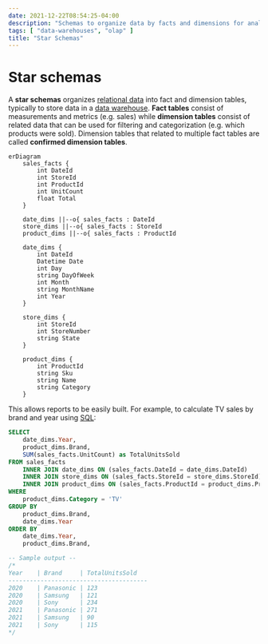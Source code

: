 ```yaml
---
date: 2021-12-22T08:54:25-04:00
description: "Schemas to organize data by facts and dimensions for analysis"
tags: [ "data-warehouses", "olap" ]
title: "Star Schemas"
---
```


# Star schemas

A **star schemas** organizes [relational data](relational-databases.md) into fact and dimension tables, typically to store data in a [data warehouse](data-warehouses.md). **Fact tables** consist of measurements and metrics (e.g. sales) while **dimension tables** consist of related data that can be used for filtering and categorization (e.g. which products were sold). Dimension tables that related to multiple fact tables are called **confirmed dimension tables**.

```mermaid
erDiagram
	sales_facts {
		int DateId
		int StoreId
		int ProductId
		int UnitCount
		float Total
	}

    date_dims ||--o{ sales_facts : DateId
	store_dims ||--o{ sales_facts : StoreId
	product_dims ||--o{ sales_facts : ProductId

	date_dims {
		int DateId
		Datetime Date
		int Day
		string DayOfWeek
		int Month
		string MonthName
		int Year
	}

	store_dims {
		int StoreId
		int StoreNumber
		string State
	}

	product_dims {
		int ProductId
		string Sku
		string Name
		string Category
	}
```

This allows reports to be easily built. For example, to calculate TV sales by brand and year using [SQL](sql.md):

```sql
SELECT
	date_dims.Year,
	product_dims.Brand,
	SUM(sales_facts.UnitCount) as TotalUnitsSold
FROM sales_facts
	INNER JOIN date_dims ON (sales_facts.DateId = date_dims.DateId)
	INNER JOIN store_dims ON (sales_facts.StoreId = store_dims.StoreId)
	INNER JOIN product_dims ON (sales_facts.ProductId = product_dims.ProductId)
WHERE 
	product_dims.Category = 'TV'
GROUP BY
	product_dims.Brand,
	date_dims.Year
ORDER BY
	date_dims.Year,
	product_dims.Brand,

-- Sample output -- 
/*
Year	| Brand 	| TotalUnitsSold
---------------------------------------
2020	| Panasonic	| 123
2020	| Samsung	| 121
2020	| Sony		| 234
2021	| Panasonic	| 271
2021	| Samsung	| 90
2021	| Sony		| 115
*/
```

